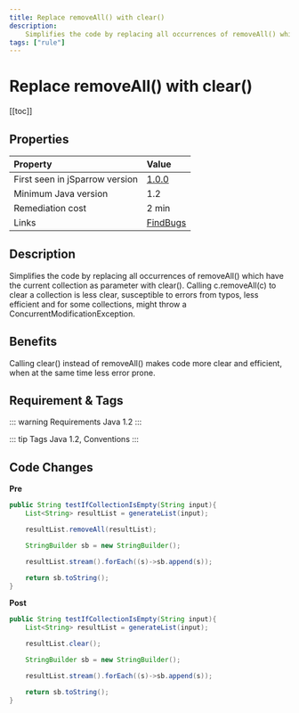 ```yaml
---
title: Replace removeAll() with clear()
description:
    Simplifies the code by replacing all occurrences of removeAll() which have the current collection as parameter with clear().
tags: ["rule"]
---
```


# Replace removeAll() with clear()

[[toc]]

## Properties

<TagLinks />

| Property                        | Value |
|:------------------------------- |:----- |
| First seen in jSparrow version  | [1.0.0](/eclipse/release-notes.html#_1-0-0) |
| Minimum Java version            | 1.2   |
| Remediation cost                | 2 min |
| Links                           | [FindBugs](http://findbugs.sourceforge.net/bugDescriptions.html#DMI_USING_REMOVEALL_TO_CLEAR_COLLECTION) |

## Description

Simplifies the code by replacing all occurrences of removeAll() which have the current collection as parameter with clear(). Calling c.removeAll(c) to clear a collection is less clear, susceptible to errors from typos, less efficient and for some collections, might throw a ConcurrentModificationException.   

## Benefits

Calling clear() instead of removeAll() makes code more clear and efficient, when at the same time less error prone.

## Requirement & Tags

::: warning Requirements
Java 1.2
:::

::: tip Tags
Java 1.2, Conventions
:::

## Code Changes

__Pre__

```java
public String testIfCollectionIsEmpty(String input){
    List<String> resultList = generateList(input);

    resultList.removeAll(resultList);

    StringBuilder sb = new StringBuilder();

    resultList.stream().forEach((s)->sb.append(s));

    return sb.toString();
}
```

__Post__

```java
public String testIfCollectionIsEmpty(String input){
    List<String> resultList = generateList(input);

    resultList.clear();

    StringBuilder sb = new StringBuilder();

    resultList.stream().forEach((s)->sb.append(s));

    return sb.toString();
}
```
